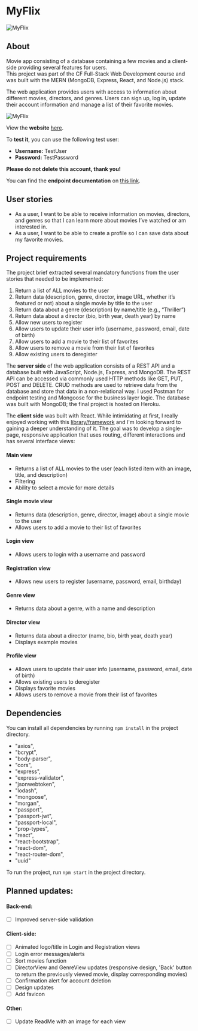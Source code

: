# MyFlix
![MyFlix](https://i.postimg.cc/hvzZZ6MT/myflix.png)

## About
Movie app consisting of a database containing a few movies and a client-side providing several features for users.  
This project was part of the CF Full-Stack Web Development course and was built with the MERN (MongoDB, Express,
React, and Node.js) stack.

The web application provides users with access to information about different movies, directors, and genres. 
Users can sign up, log in, update their account information and manage a list of their favorite movies.

![MyFlix](https://i.postimg.cc/GmK0D0fm/overview.png)

View the **website** [here](https://mymovieapi2020.herokuapp.com/client/).

To **test it**, you can use the following test user:
- **Username:** TestUser
- **Password:** TestPassword

**Please do not delete this account, thank you!**

You can find the **endpoint documentation** on [this link](https://mymovieapi2020.herokuapp.com/documentation.html).

## User stories
- As a user, I want to be able to receive information on movies, directors, and genres so that I can learn more about movies I’ve watched or am interested in.
- As a user, I want to be able to create a profile so I can save data about my favorite movies.

## Project requirements
The project brief extracted several mandatory functions from the user stories that needed to be implemented:
1. Return a list of ALL movies to the user
2. Return data (description, genre, director, image URL, whether it’s featured or not) about a single movie by title to the user
3. Return data about a genre (description) by name/title (e.g., “Thriller”)
4. Return data about a director (bio, birth year, death year) by name
5. Allow new users to register
6. Allow users to update their user info (username, password, email, date of birth)
7. Allow users to add a movie to their list of favorites
8. Allow users to remove a movie from their list of favorites
9. Allow existing users to deregister

The **server side** of the web application consists of a REST API and a database built with JavaScript, Node.js, Express, and MongoDB. The
REST API can be accessed via commonly used HTTP methods like GET, PUT, POST and DELETE. CRUD methods are used to retrieve data from the database and store that
data in a non-relational way. I used Postman for endpoint testing and Mongoose for the business layer logic. The database was built with MongoDB; the final project is hosted on Heroku. 

The **client side** was built with React. While intimidating at first, I really enjoyed working with this [library/framework](https://develoger.com/is-reactjs-library-or-a-framework-a14786f681a0) and I'm looking forward to gaining a deeper understanding of it. The goal was to develop a single-page, responsive application that uses routing, different interactions and has several interface views:

#### Main view
- Returns a list of ALL movies to the user (each listed item with an image, title, and description)
- Filtering
- Ability to select a movie for more details

#### Single movie view
- Returns data (description, genre, director, image) about a single movie to the user
- Allows users to add a movie to their list of favorites

#### Login view
- Allows users to login with a username and password

#### Registration view
- Allows new users to register (username, password, email, birthday)

#### Genre view
- Returns data about a genre, with a name and description

#### Director view
- Returns data about a director (name, bio, birth year, death year)
- Displays example movies

#### Profile view
- Allows users to update their user info (username, password, email, date of birth)
- Allows existing users to deregister
- Displays favorite movies
- Allows users to remove a movie from their list of favorites

## Dependencies
You can install all dependencies by running `npm install` in the project directory.

- "axios",
- "bcrypt",
- "body-parser",
- "cors",
- "express",
- "express-validator",
- "jsonwebtoken",
- "lodash",
- "mongoose",
- "morgan",
- "passport",
- "passport-jwt",
- "passport-local",
- "prop-types",
- "react",
- "react-bootstrap",
- "react-dom",
- "react-router-dom",
- "uuid"

To run the project, run `npm start` in the project directory. 

## Planned updates:
#### Back-end:
- [ ] Improved server-side validation
  
#### Client-side:
- [ ] Animated logo/title in Login and Registration views
- [ ] Login error messages/alerts
- [ ] Sort movies function
- [ ] DirectorView and GenreView updates (responsive design, 'Back' button to return the previously viewed movie, display corresponding movies)
- [ ] Confirmation alert for account deletion
- [ ] Design updates
- [ ] Add favicon

#### Other:
- [ ] Update ReadMe with an image for each view
